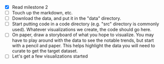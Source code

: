 - [x] Read milestone 2
- [ ] Touch up the markdown, etc.
- [ ] Download the data, and put it in the "data" directory.
- [ ] Start putting code in a code directory (e.g. "src" directory is commonly used). Whatever visualizations we create, the code should go here.
- [ ] On paper, draw a storyboard of what you hope to visualize.  You may have to play around with the data to see the notable trends, but start with a pencil and paper.  This helps highlight the data you will need to curate to get the target dataset.
- [ ] Let's get a few visualizations started